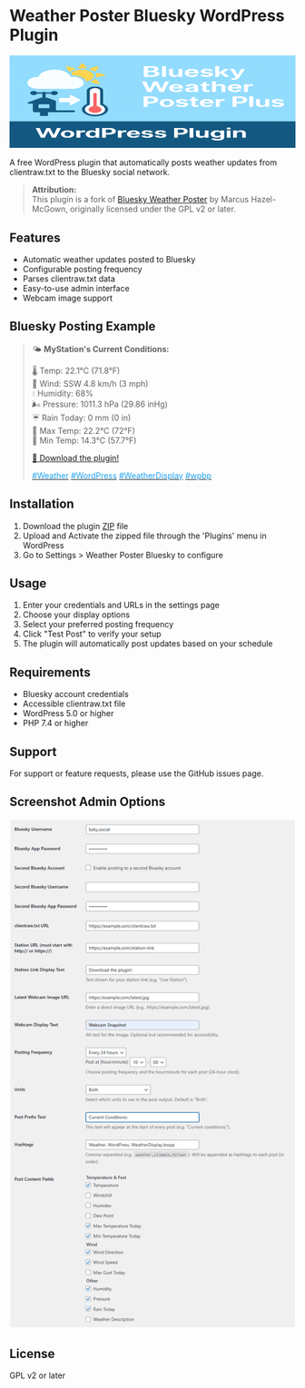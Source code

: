 # Weather Poster Bluesky WordPress Plugin

<img src="/assets/banner-772x250.png" alt="Weather Poster Bluesky WordPress Plugin logo"/>

A free WordPress plugin that automatically posts weather updates from clientraw.txt to the Bluesky social network.

> **Attribution:**  
> This plugin is a fork of [Bluesky Weather Poster](https://github.com/TheLich2112/bluesky-weather-poster) by Marcus Hazel-McGown, originally licensed under the GPL v2 or later.

## Features

- Automatic weather updates posted to Bluesky
- Configurable posting frequency
- Parses clientraw.txt data
- Easy-to-use admin interface
- Webcam image support

## Bluesky Posting Example

> 🌤️ **MyStation's Current Conditions:**
>
> 🌡️ Temp: 22.1°C (71.8°F)  
> 💨 Wind: SSW 4.8 km/h (3 mph)  
> 💧 Humidity: 68%  
> 🌬️ Pressure: 1011.3 hPa (29.86 inHg)  
> ☔ Rain Today: 0 mm (0 in)  
> 🔺 Max Temp: 22.2°C (72°F)  
> 🔻 Min Temp: 14.3°C (57.7°F)
>
> [🔗 Download the plugin!](https://wpbp.martinv.io/)
>
> [<span style="color:#1da1f2">#Weather</span>](https://bsky.app/tag/Weather) [<span style="color:#1da1f2">#WordPress</span>](https://bsky.app/tag/WordPress) [<span style="color:#1da1f2">#WeatherDisplay</span>](https://bsky.app/tag/WeatherDisplay) [<span style="color:#1da1f2">#wpbp</span>](https://bsky.app/tag/wpbp)

## Installation

1. Download the plugin [ZIP](https://github.com/martinvicknair/Bluesky-Weather-Poster-Plus/archive/refs/heads/main.zip) file
2. Upload and Activate the zipped file through the 'Plugins' menu in WordPress
3. Go to Settings > Weather Poster Bluesky to configure

## Usage

1. Enter your credentials and URLs in the settings page
2. Choose your display options
3. Select your preferred posting frequency
4. Click "Test Post" to verify your setup
5. The plugin will automatically post updates based on your schedule

## Requirements

- Bluesky account credentials
- Accessible clientraw.txt file
- WordPress 5.0 or higher
- PHP 7.4 or higher

## Support

For support or feature requests, please use the GitHub issues page.

## Screenshot Admin Options

![Admin Options Screenshot](/assets/admin-options.png)

## License

GPL v2 or later
